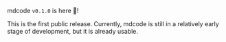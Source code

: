 mdcode `v0.1.0` is here 🎉!

This is the first public release. Currently, mdcode is still in a relatively early stage of development, but it is already usable.
